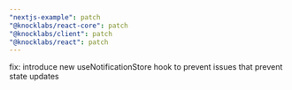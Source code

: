 ```yaml
---
"nextjs-example": patch
"@knocklabs/react-core": patch
"@knocklabs/client": patch
"@knocklabs/react": patch
---
```


fix: introduce new useNotificationStore hook to prevent issues that prevent state updates
